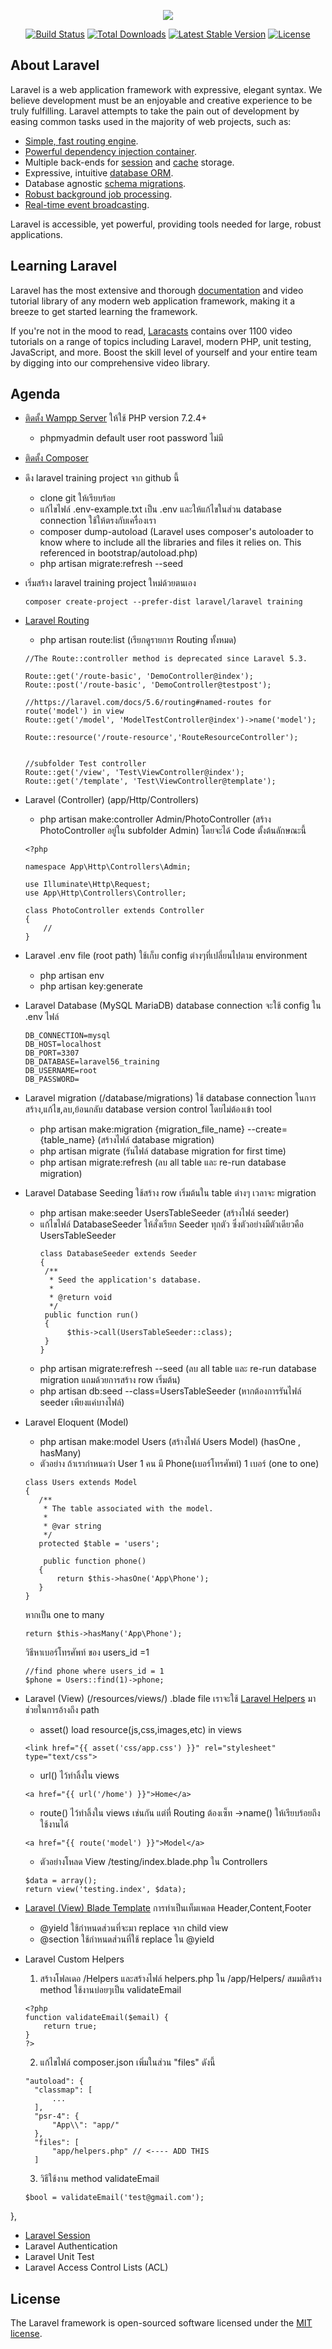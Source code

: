 <p align="center"><img src="https://laravel.com/assets/img/components/logo-laravel.svg"></p>

<p align="center">
<a href="https://travis-ci.org/laravel/framework"><img src="https://travis-ci.org/laravel/framework.svg" alt="Build Status"></a>
<a href="https://packagist.org/packages/laravel/framework"><img src="https://poser.pugx.org/laravel/framework/d/total.svg" alt="Total Downloads"></a>
<a href="https://packagist.org/packages/laravel/framework"><img src="https://poser.pugx.org/laravel/framework/v/stable.svg" alt="Latest Stable Version"></a>
<a href="https://packagist.org/packages/laravel/framework"><img src="https://poser.pugx.org/laravel/framework/license.svg" alt="License"></a>
</p>

## About Laravel

Laravel is a web application framework with expressive, elegant syntax. We believe development must be an enjoyable and creative experience to be truly fulfilling. Laravel attempts to take the pain out of development by easing common tasks used in the majority of web projects, such as:

- [Simple, fast routing engine](https://laravel.com/docs/routing).
- [Powerful dependency injection container](https://laravel.com/docs/container).
- Multiple back-ends for [session](https://laravel.com/docs/session) and [cache](https://laravel.com/docs/cache) storage.
- Expressive, intuitive [database ORM](https://laravel.com/docs/eloquent).
- Database agnostic [schema migrations](https://laravel.com/docs/migrations).
- [Robust background job processing](https://laravel.com/docs/queues).
- [Real-time event broadcasting](https://laravel.com/docs/broadcasting).

Laravel is accessible, yet powerful, providing tools needed for large, robust applications.

## Learning Laravel

Laravel has the most extensive and thorough [documentation](https://laravel.com/docs) and video tutorial library of any modern web application framework, making it a breeze to get started learning the framework.

If you're not in the mood to read, [Laracasts](https://laracasts.com) contains over 1100 video tutorials on a range of topics including Laravel, modern PHP, unit testing, JavaScript, and more. Boost the skill level of yourself and your entire team by digging into our comprehensive video library.

## Agenda
- [ติดตั้ง Wampp Server](http://www.wampserver.com/en/) ให้ใช้ PHP version 7.2.4+
  - phpmyadmin default user root password ไม่มี
- [ติดตั้ง Composer](https://getcomposer.org/download/) 
- ดึง laravel training project จาก github นี้
  - clone git ให้เรียบร้อย
  - แก้ไขไฟล์ .env-example.txt เป็น .env และให้แก้ไขในส่วน database connection ใช้ให้ตรงกับเครื่องเรา 
  - composer dump-autoload (Laravel uses composer's autoloader to know where to include all the libraries and files it relies on. This referenced in bootstrap/autoload.php)
  - php artisan migrate:refresh --seed
- เริ่มสร้าง laravel training project ใหม่ด้วยตนเอง
  ```
  composer create-project --prefer-dist laravel/laravel training
  ```
- [Laravel Routing](https://laravel.com/docs/5.6/routing)
  - php artisan route:list (เรียกดูรายการ Routing ทั้งหมด)
  
  ```
  //The Route::controller method is deprecated since Laravel 5.3.

  Route::get('/route-basic', 'DemoController@index');
  Route::post('/route-basic', 'DemoController@testpost');

  //https://laravel.com/docs/5.6/routing#named-routes for route('model') in view
  Route::get('/model', 'ModelTestController@index')->name('model');

  Route::resource('/route-resource','RouteResourceController');
  
  
  //subfolder Test controller
  Route::get('/view', 'Test\ViewController@index');
  Route::get('/template', 'Test\ViewController@template');
  ```
- Laravel (Controller) (app/Http/Controllers)
  - php artisan make:controller Admin/PhotoController (สร้าง PhotoController อยู่ใน subfolder Admin) โดยจะได้ Code ตั้งต้นลักษณะนี้
  ```
  <?php

  namespace App\Http\Controllers\Admin;

  use Illuminate\Http\Request;
  use App\Http\Controllers\Controller;

  class PhotoController extends Controller
  {
      //
  }
  ```
- Laravel .env file (root path) ใช้เก็บ config ต่างๆที่เปลี่ยนไปตาม environment
  - php artisan env
  - php artisan key:generate
- Laravel Database (MySQL MariaDB) database connection จะใช้ config ใน .env ไฟล์
  ```
  DB_CONNECTION=mysql
  DB_HOST=localhost
  DB_PORT=3307
  DB_DATABASE=laravel56_training
  DB_USERNAME=root
  DB_PASSWORD=
  ```
- Laravel migration (/database/migrations) ใช้ database connection ในการสร้าง,แก้ไข,ลบ,ย้อนกลับ database version control โดยไม่ต้องเข้า tool
   - php artisan make:migration {migration_file_name} --create={table_name} (สร้างไฟล์ database migration) 
   - php artisan migrate (รันไฟล์ database migration for first time)
   - php artisan migrate:refresh (ลบ all table และ re-run database migration)
- Laravel Database Seeding ใช้สร้าง row เริ่มต้นใน table ต่างๆ เวลาจะ migration 
   - php artisan make:seeder UsersTableSeeder (สร้างไฟล์ seeder)
   - แก้ไขไฟล์ DatabaseSeeder ให้สั่งเรียก Seeder ทุกตัว ซึ่งตัวอย่างมีตัวเดียวคือ UsersTableSeeder
     ```
     class DatabaseSeeder extends Seeder
     {
      /**
       * Seed the application's database.
       *
       * @return void
       */
      public function run()
      {
           $this->call(UsersTableSeeder::class);
      }
     }
     ```
   - php artisan migrate:refresh --seed (ลบ all table และ re-run database migration แถมด้วยการสร้าง row เริ่มต้น)
   - php artisan db:seed --class=UsersTableSeeder (หากต้องการรันไฟล์ seeder เพียงแค่บางไฟล์)
- Laravel Eloquent (Model)
   - php artisan make:model Users (สร้างไฟล์ Users Model) (hasOne , hasMany)
   - ตัวอย่าง ถ้าเรากำหนดว่า User 1 คน มี Phone(เบอร์โทรศัพท์) 1 เบอร์ (one to one)
   
   ```
   class Users extends Model
  {
      /**
       * The table associated with the model.
       *
       * @var string
       */
      protected $table = 'users';

       public function phone()
      {
          return $this->hasOne('App\Phone');
      }
  }
   ```
   หากเป็น one to many
   ```
   return $this->hasMany('App\Phone');
   ```
   
   วิธีหาเบอร์โทรศัพท์ ของ users_id =1
   ```
   //find phone where users_id = 1
   $phone = Users::find(1)->phone;
   ```
   
- Laravel (View) (/resources/views/) .blade file
  เราจะใช้ [Laravel Helpers](https://laravel.com/docs/5.6/helpers) มาช่วยในการอ้างถึง path
  - asset() load resource(js,css,images,etc) in views
  ``` 
  <link href="{{ asset('css/app.css') }}" rel="stylesheet" type="text/css">
  ```
  - url() ไว้ทำลิ้งใน views
  ``` 
  <a href="{{ url('/home') }}">Home</a>
  ```
  - route() ไว้ทำลิ้งใน views เช่นกัน แต่ที่ Routing ต้องเซ็ท ->name() ให้เรียบร้อยถึงใช้งานได้
  ``` 
  <a href="{{ route('model') }}">Model</a>
  ```
  - ตัวอย่างโหลด View /testing/index.blade.php ใน Controllers
  ``` 
  $data = array();
  return view('testing.index', $data);
  ``` 
- [Laravel (View) Blade Template](https://laravel.com/docs/5.6/blade) การทำเป็นเท็มเพลต Header,Content,Footer
  - @yield ใช้กำหนดส่วนที่จะมา replace จาก child view
  - @section ใช้กำหนดส่วนที่ใช้ replace ใน @yield
- Laravel Custom Helpers
  1. สร้างโฟลเดอ /Helpers และสร้างไฟล์ helpers.php ใน /app/Helpers/ สมมติสร้าง method ใช้งานบ่อยๆเป็น validateEmail
  ```
  <?php
  function validateEmail($email) {
      return true;
  }
  ?>
  ```
  2. แก้ไขไฟล์ composer.json เพิ่มในส่วน "files" ดังนี้
  ```
  "autoload": {
    "classmap": [
        ...
    ],
    "psr-4": {
        "App\\": "app/"
    },
    "files": [
        "app/helpers.php" // <---- ADD THIS
    ]
   ```
   3. วิธีใช้งาน method validateEmail
   ```
   $bool = validateEmail('test@gmail.com');
   ```
},
- [Laravel Session](https://laravel.com/docs/5.6/session)
- Laravel Authentication
- Laravel Unit Test
- Laravel Access Control Lists (ACL)

## License

The Laravel framework is open-sourced software licensed under the [MIT license](https://opensource.org/licenses/MIT).
